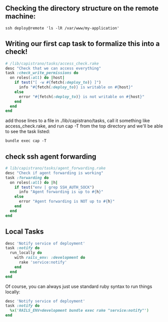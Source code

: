 Checking the directory structure on the remote machine:
---
```shell
ssh deploy@remote 'ls -lR /var/www/my-application'
```
Writing our first cap task to formalize this into a check!
---
```ruby
# /lib/capistrano/tasks/access_check.rake
desc "Check that we can access everything"
task :check_write_permissions do
  on roles(:all) do |host|
    if test("[ -w #{fetch(:deploy_to)} ]")
      info "#{fetch(:deploy_to)} is writable on #{host}"
    else
      error "#{fetch(:deploy_to)} is not writable on #{host}"
    end
  end
end
```
add those lines to a file in ./lib/capistrano/tasks, call it something like access_check.rake, and run cap -T from the top directory and we'll be able to see the task listed:

```
bundle exec cap -T
```

check ssh agent forwarding
---
```ruby
# lib/capistrano/tasks/agent_forwarding.rake
desc "Check if agent forwarding is working"
task :forwarding do
  on roles(:all) do |h|
    if test("env | grep SSH_AUTH_SOCK")
      info "Agent forwarding is up to #{h}"
    else
      error "Agent forwarding is NOT up to #{h}"
    end
  end
end
```

Local Tasks
---
```ruby
desc 'Notify service of deployment'
task :notify do
  run_locally do
    with rails_env: :development do
      rake 'service:notify'
    end
  end
end
```
Of course, you can always just use standard ruby syntax to run things locally:
```ruby
desc 'Notify service of deployment'
task :notify do
  %x('RAILS_ENV=development bundle exec rake "service:notify"')
end
```
